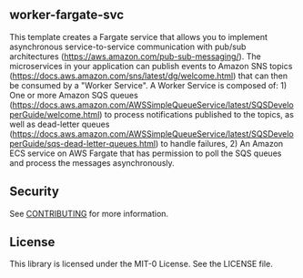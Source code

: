 ## worker-fargate-svc

This template creates a Fargate service that allows you to implement asynchronous service-to-service communication with pub/sub architectures (https://aws.amazon.com/pub-sub-messaging/). The microservices in your application can publish events to Amazon SNS topics (https://docs.aws.amazon.com/sns/latest/dg/welcome.html) that can then be consumed by a "Worker Service". A Worker Service is composed of: 1) One or more Amazon SQS queues (https://docs.aws.amazon.com/AWSSimpleQueueService/latest/SQSDeveloperGuide/welcome.html) to process notifications published to the topics, as well as dead-letter queues (https://docs.aws.amazon.com/AWSSimpleQueueService/latest/SQSDeveloperGuide/sqs-dead-letter-queues.html) to handle failures, 2) An Amazon ECS service on AWS Fargate that has permission to poll the SQS queues and process the messages asynchronously.

## Security

See [CONTRIBUTING](CONTRIBUTING.md#security-issue-notifications) for more information.

## License

This library is licensed under the MIT-0 License. See the LICENSE file.


